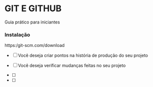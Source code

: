 # GIT E GITHUB

Guia prático para iniciantes

### Instalação

https:/git-scm.com/download

- [ ] Você deseja criar pontos na história de produção do seu projeto 
- [ ] Você deseja verificar mudanças feitas no seu projeto


- [ ]
- [ ]


 